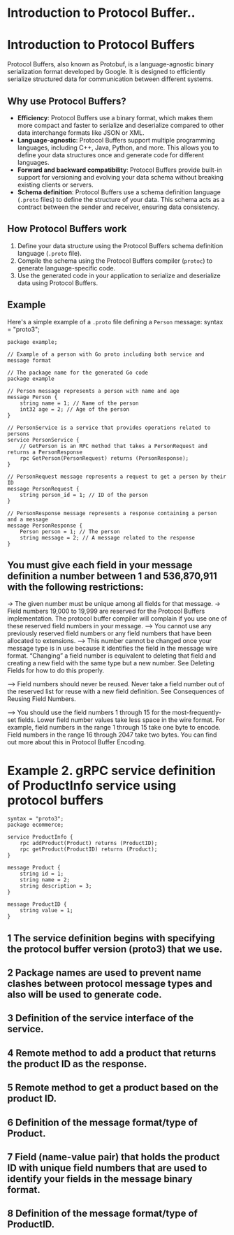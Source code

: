 # Introduction to Protocol Buffer..
# Introduction to Protocol Buffers

Protocol Buffers, also known as Protobuf, is a language-agnostic binary serialization format developed by Google. It is designed to efficiently serialize structured data for communication between different systems.

## Why use Protocol Buffers?

- **Efficiency**: Protocol Buffers use a binary format, which makes them more compact and faster to serialize and deserialize compared to other data interchange formats like JSON or XML.
- **Language-agnostic**: Protocol Buffers support multiple programming languages, including C++, Java, Python, and more. This allows you to define your data structures once and generate code for different languages.
- **Forward and backward compatibility**: Protocol Buffers provide built-in support for versioning and evolving your data schema without breaking existing clients or servers.
- **Schema definition**: Protocol Buffers use a schema definition language (`.proto` files) to define the structure of your data. This schema acts as a contract between the sender and receiver, ensuring data consistency.

## How Protocol Buffers work

1. Define your data structure using the Protocol Buffers schema definition language (`.proto` file).
2. Compile the schema using the Protocol Buffers compiler (`protoc`) to generate language-specific code.
3. Use the generated code in your application to serialize and deserialize data using Protocol Buffers.

## Example

Here's a simple example of a `.proto` file defining a `Person` message:
syntax = "proto3";

```
package example;

// Example of a person with Go proto including both service and message format

// The package name for the generated Go code
package example

// Person message represents a person with name and age
message Person {
    string name = 1; // Name of the person
    int32 age = 2; // Age of the person
}

// PersonService is a service that provides operations related to persons
service PersonService {
    // GetPerson is an RPC method that takes a PersonRequest and returns a PersonResponse
    rpc GetPerson(PersonRequest) returns (PersonResponse);
}

// PersonRequest message represents a request to get a person by their ID
message PersonRequest {
    string person_id = 1; // ID of the person
}

// PersonResponse message represents a response containing a person and a message
message PersonResponse {
    Person person = 1; // The person
    string message = 2; // A message related to the response
}
```
## You must give each field in your message definition a number between 1 and 536,870,911 with the following restrictions:

-> The given number must be unique among all fields for that message.
-> Field numbers 19,000 to 19,999 are reserved for the Protocol Buffers implementation. The protocol buffer compiler will complain if you use one of these reserved field numbers in your message.
--> You cannot use any previously reserved field numbers or any field numbers that have been allocated to extensions.
--> This number cannot be changed once your message type is in use because it identifies the field in the message wire format. “Changing” a field number is equivalent to deleting that field and creating a new field with the same type but a new number. See Deleting Fields for how to do this properly.

--> Field numbers should never be reused. Never take a field number out of the reserved list for reuse with a new field definition. See Consequences of Reusing Field Numbers.

--> You should use the field numbers 1 through 15 for the most-frequently-set fields. Lower field number values take less space in the wire format. For example, field numbers in the range 1 through 15 take one byte to encode. Field numbers in the range 16 through 2047 take two bytes. You can find out more about this in Protocol Buffer Encoding.

# Example 2. gRPC service definition of ProductInfo service using protocol buffers
```
syntax = "proto3"; 
package ecommerce; 

service ProductInfo { 
    rpc addProduct(Product) returns (ProductID); 
    rpc getProduct(ProductID) returns (Product); 
}

message Product { 
    string id = 1; 
    string name = 2;
    string description = 3;
}

message ProductID { 
    string value = 1;
}
```

## 1 The service definition begins with specifying the protocol buffer version (proto3) that we use.

## 2 Package names are used to prevent name clashes between protocol message types and also will be used to generate code.

## 3 Definition of the service interface of the service.

## 4 Remote method to add a product that returns the product ID as the response.

## 5 Remote method to get a product based on the product ID.

## 6 Definition of the message format/type of Product.

## 7 Field (name-value pair) that holds the product ID with unique field numbers that are used to identify your fields in the message binary format.

## 8 Definition of the message format/type of ProductID.
